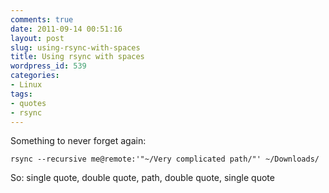 ```yaml
---
comments: true
date: 2011-09-14 00:51:16
layout: post
slug: using-rsync-with-spaces
title: Using rsync with spaces
wordpress_id: 539
categories:
- Linux
tags:
- quotes
- rsync
---
```


Something to never forget again:

```
rsync --recursive me@remote:'"~/Very complicated path/"' ~/Downloads/
```

So: single quote, double quote, path, double quote, single quote

